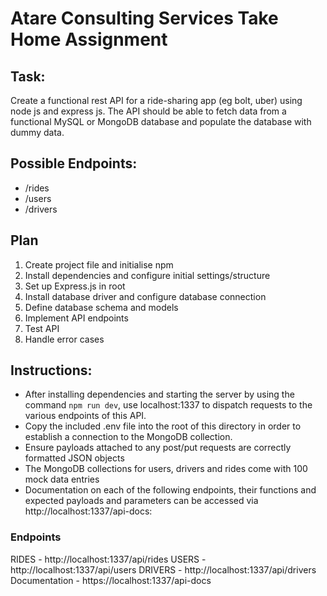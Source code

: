 # Atare Consulting Services Take Home Assignment

## Task:
Create a functional rest API for a ride-sharing app (eg bolt, uber)  using node js and express js. The API should be able to fetch data from a functional MySQL or MongoDB database and populate the database with dummy data.

## Possible Endpoints:
- /rides
- /users
- /drivers

## Plan
1. Create project file and initialise npm
2. Install dependencies and configure initial settings/structure
3. Set up Express.js in root
4. Install database driver and configure database connection
5. Define database schema and models
6. Implement API endpoints
7. Test API
8. Handle error cases


## Instructions:
* After installing dependencies and starting the server by using the command `npm run dev`, use localhost:1337 to dispatch requests to the various endpoints of this API.
* Copy the included .env file into the root of this directory in order to establish a connection to the MongoDB collection.
* Ensure payloads attached to any post/put requests are correctly formatted JSON objects
* The MongoDB collections for users, drivers and rides come with 100 mock data entries 
* Documentation on each of the following endpoints, their functions and expected payloads and parameters can be accessed via http://localhost:1337/api-docs:
### Endpoints
RIDES - http://localhost:1337/api/rides
USERS - http://localhost:1337/api/users
DRIVERS - http://localhost:1337/api/drivers
Documentation - https://localhost:1337/api-docs

